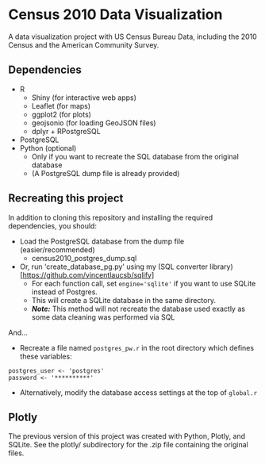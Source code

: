 # Census 2010 Data Visualization
A data visualization project with US Census Bureau Data, including the 2010 Census and the American Community Survey.

## Dependencies
* R
  * Shiny (for interactive web apps)
  * Leaflet (for maps)
  * ggplot2 (for plots)
  * geojsonio (for loading GeoJSON files)
  * dplyr + RPostgreSQL
* PostgreSQL
* Python (optional)
  * Only if you want to recreate the SQL database from the original database
  * (A PostgreSQL dump file is already provided)

## Recreating this project
In addition to cloning this repository and installing the required dependencies, you should:
* Load the PostgreSQL database from the dump file (easier/recommended)
  * census2010_postgres_dump.sql
* Or, run 'create_database_pg.py' using my (SQL converter library)[https://github.com/vincentlaucsb/sqlify]
  * For each function call, set `engine='sqlite'` if you want to use SQLite instead of Postgres.
  * This will create a SQLite database in the same directory.
  * ***Note:*** This method will not recreate the database used exactly as some data cleaning was performed via SQL
  
And...
* Recreate a file named `postgres_pw.r` in the root directory which defines these variables:
~~~~
postgres_user <- 'postgres'
password <- '**********'
~~~~
* Alternatively, modify the database access settings at the top of `global.r`
 
## Plotly
The previous version of this project was created with Python, Plotly, and SQLite.
See the plotly/ subdirectory for the .zip file containing the original files.
